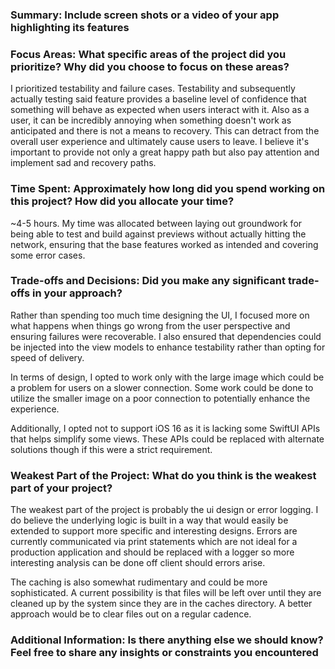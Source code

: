 ### Summary: Include screen shots or a video of your app highlighting its features

### Focus Areas: What specific areas of the project did you prioritize? Why did you choose to focus on these areas?

I prioritized testability and failure cases. Testability and subsequently actually testing said feature provides a baseline level of confidence that something will behave as expected when users interact with it. Also as a user, it can be incredibly annoying when something doesn't work as anticipated and there is not a means to recovery. This can detract from the overall user experience and ultimately cause users to leave. I believe it's important to provide not only a great happy path but also pay attention and implement sad and recovery paths.

### Time Spent: Approximately how long did you spend working on this project? How did you allocate your time?

~4-5 hours. My time was allocated between laying out groundwork for being able to test and build against previews without actually hitting the network, ensuring that the base features worked as intended and covering some error cases.

### Trade-offs and Decisions: Did you make any significant trade-offs in your approach?

Rather than spending too much time designing the UI, I focused more on what happens when things go wrong from the user perspective and ensuring failures were recoverable. I also ensured that dependencies could be injected into the view models to enhance testability rather than opting for speed of delivery. 

In terms of design, I opted to work only with the large image which could be a problem for users on a slower connection. Some work could be done to utilize the smaller image on a poor connection to potentially enhance the experience.

Additionally, I opted not to support iOS 16 as it is lacking some SwiftUI APIs that helps simplify some views. These APIs could be replaced with alternate solutions though if this were a strict requirement.

### Weakest Part of the Project: What do you think is the weakest part of your project?

The weakest part of the project is probably the ui design or error logging. I do believe the underlying logic is built in a way that would easily be extended to support more specific and interesting designs. Errors are currently communicated via print statements which are not ideal for a production application and should be replaced with a logger so more interesting analysis can be done off client should errors arise.

The caching is also somewhat rudimentary and could be more sophisticated. A current possibility is that files will be left over until they are cleaned up by the system since they are in the caches directory. A better approach would be to clear files out on a regular cadence. 

### Additional Information: Is there anything else we should know? Feel free to share any insights or constraints you encountered

